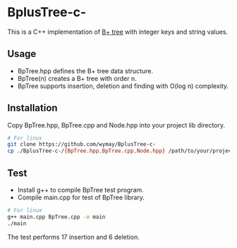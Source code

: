# BplusTree-c-

This is a C++ implementation of [B+ tree](https://en.wikipedia.org/wiki/B%2B_tree) with integer keys and string values.

## Usage
- BpTree.hpp defines the B+ tree data structure.
- BpTree(n) creates a B+ tree with order n.
- BpTree supports insertion, deletion and finding with O(log n) complexity.

## Installation
Copy BpTree.hpp, BpTree.cpp and Node.hpp into your project lib directory.
```bash
# For linux
git clone https://github.com/wymay/BplusTree-c-
cp ./BplusTree-c-/{BpTree.hpp,BpTree.cpp,Node.hpp} /path/to/your/project/lib/
```

## Test
- Install g++ to compile BpTree test program.
- Compile main.cpp for test of BpTree library.
```bash
# For linux
g++ main.cpp BpTree.cpp -o main
./main
```
The test performs 17 insertion and 6 deletion. 

